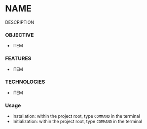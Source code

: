 # NAME

DESCRIPTION

### OBJECTIVE

- ITEM

### FEATURES

- ITEM

### TECHNOLOGIES

- ITEM

### Usage

- Installation: within the project root, type `COMMAND` in the terminal
- Initialization: within the project root, type `COMMAND` in the terminal
